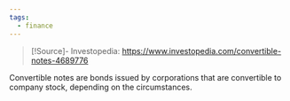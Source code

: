 ```yaml
---
tags:
  - finance
---
```

>[!Source]-
>Investopedia: https://www.investopedia.com/convertible-notes-4689776

Convertible notes are bonds issued by corporations that are convertible to company stock, depending on the circumstances. 